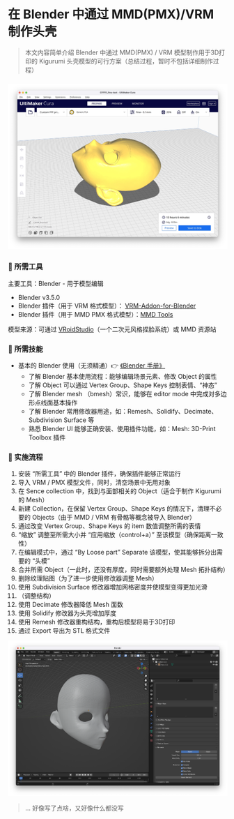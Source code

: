 # 在 Blender 中通过 MMD(PMX)/VRM 制作头壳

> 本文内容简单介绍 Blender 中通过 MMD(PMX) / VRM 模型制作用于3D打印的 Kigurumi 头壳模型的可行方案（总结过程，暂时不包括详细制作过程）

### ![](../.gitbook/assets/image.png)

### 🔧 所需工具

主要工具：Blender - 用于模型编辑

* Blender v3.5.0
* Blender 插件（用于 VRM 格式模型）： [VRM-Addon-for-Blender](https://github.com/saturday06/VRM-Addon-for-Blender)
* Blender 插件（用于 MMD PMX 格式模型）：[MMD Tools](https://github.com/UuuNyaa/blender\_mmd\_tools)

模型来源：可通过 [VRoidStudio](https://vroid.com/en/studio)（一个二次元风格捏脸系统）或 MMD 资源站

### 🍞 所需技能

* 基本的 Blender 使用（无须精通）👉 [《Blender 手册》](https://docs.blender.org/manual/en/latest/index.html)
  * 了解 Blender 基本使用流程：能够编辑场景元素、修改 Object 的属性
  * 了解 Object 可以通过 Vertex Group、Shape Keys 控制表情、“神态”
  * 了解 Blender mesh （bmesh）常识，能够在 editor mode 中完成对多边形点线面基本操作
  * 了解 Blender 常用修改器用途，如：Remesh、Solidify、Decimate、Subdivision Surface 等
  * 熟悉 Blender UI 能够正确安装、使用插件功能，如：Mesh: 3D-Print Toolbox 插件

### 🚧 实施流程

1. 安装 “所需工具” 中的 Blender 插件，确保插件能够正常运行
2. 导入 VRM / PMX 模型文件，同时，清空场景中无用对象
3. 在 Sence collection 中，找到与面部相关的 Object（适合于制作 Kigurumi 的 Mesh）
4. 新建 Collection，在保留 Vertex Group、Shape Keys 的情况下，清理不必要的 Objects（由于 MMD / VRM 有骨骼等概念被导入 Blender）
5. 通过改变 Vertex Group、Shape Keys 的 item 数值调整所需的表情
6. “缩放” 调整至所需大小并 “应用缩放（control+a）” 至该模型（确保距离一致性）
7. 在编辑模式中，通过 “By Loose part” Separate 该模型，使其能够拆分出需要的 “头模”
8. 合并所需 Object（一此时，还没有厚度，同时需要额外处理 Mesh 拓扑结构）
9. 删除纹理贴图（为了进一步使用修改器调整 Mesh）
10. 使用 Subdivision Surface 修改器增加网格密度并使模型变得更加光滑
11. （调整结构）
12. 使用 Decimate 修改器降低 Mesh 面数
13. 使用 Solidify 修改器为头壳增加厚度
14. 使用 Remesh 修改器重构结构，重构后模型将易于3D打印
15. 通过 Export 导出为 STL 格式文件

![](<../.gitbook/assets/image (2).png>)

> ... 好像写了点啥，又好像什么都没写
